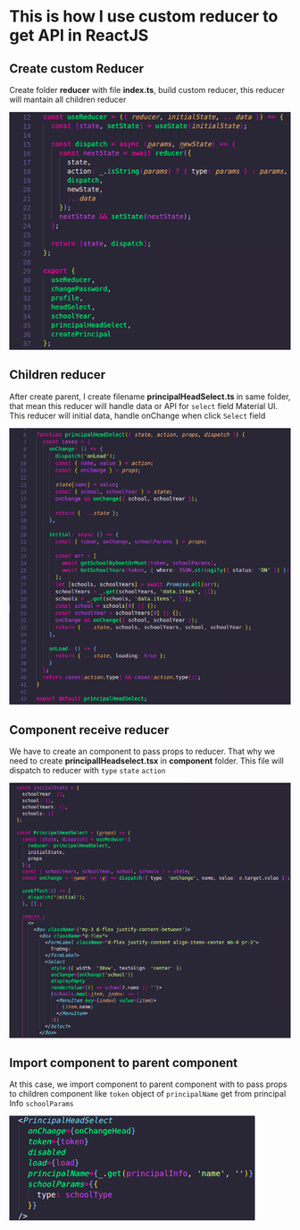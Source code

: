 # This is how I use custom reducer to get API in ReactJS

## Create custom Reducer

Create folder __reducer__ with file __index.ts__, build custom reducer, this reducer will mantain all children reducer

![Custom reducer](custom_reducer.png)

## Children reducer

After create parent, I create filename __principalHeadSelect.ts__ in same folder, that mean this reducer will handle data or API for `select` field Material UI. This reducer will initial data, handle onChange when click `Select` field

![Children reducer](principal_headselect_reducer.png)

## Component receive reducer

We have to create an component to pass props to reducer. That why we need to create __principallHeadselect.tsx__ in __component__ folder. This file will dispatch to reducer with `type` `state` `action`

![Component](principal_headselect_component.png)

## Import component to parent component

At this case, we import component to parent component with to pass props to children component like `token` object of `principalName` get from principal Info `schoolParams`

![Parent_Component](parent_component.png)
